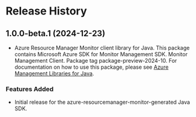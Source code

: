 # Release History

## 1.0.0-beta.1 (2024-12-23)

- Azure Resource Manager Monitor client library for Java. This package contains Microsoft Azure SDK for Monitor Management SDK. Monitor Management Client. Package tag package-preview-2024-10. For documentation on how to use this package, please see [Azure Management Libraries for Java](https://aka.ms/azsdk/java/mgmt).
### Features Added

- Initial release for the azure-resourcemanager-monitor-generated Java SDK.
